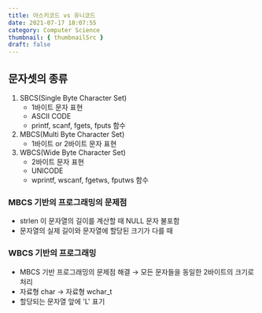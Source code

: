 ```yaml
---
title: 아스키코드 vs 유니코드
date: 2021-07-17 18:07:55
category: Computer Science
thumbnail: { thumbnailSrc }
draft: false
---
```

## 문자셋의 종류

1. SBCS(Single Byte Character Set)
    - 1바이트 문자 표현
    - ASCII CODE
    - printf, scanf, fgets, fputs 함수
2. MBCS(Multi Byte Character Set)
    - 1바이트 or 2바이트 문자 표현
3. WBCS(Wide Byte Character Set)
    - 2바이트 문자 표현
    - UNICODE
    - wprintf, wscanf, fgetws, fputws 함수

### MBCS 기반의 프로그래밍의 문제점

- strlen 이 문자열의 길이를 계산할 때 NULL 문자 불포함
- 문자열의 실제 길이와 문자열에 할당된 크기가 다를 때

### WBCS 기반의 프로그래밍

- MBCS 기반 프로그래밍의 문제점 해결 → 모든 문자들을 동일한 2바이트의 크기로 처리
- 자료형 char → 자료형 wchar_t
- 할당되는 문자열 앞에 'L' 표기